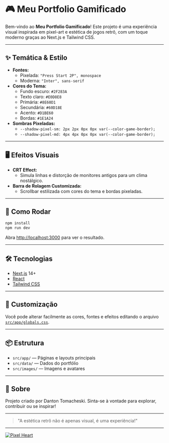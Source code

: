 # 🎮 Meu Portfolio Gamificado

Bem-vindo ao **Meu Portfolio Gamificado**! Este projeto é uma experiência visual inspirada em pixel-art e estética de jogos retrô, com um toque moderno graças ao Next.js e Tailwind CSS.

---

## ✨ Temática & Estilo

- **Fontes:**
  - Pixelada: `"Press Start 2P", monospace`
  - Moderna: `"Inter", sans-serif`
- **Cores do Tema:**
  - Fundo escuro: `#2F283A`
  - Texto claro: `#E0D8E8`
  - Primária: `#8E60D1`
  - Secundária: `#60D18E`
  - Acento: `#D1BE60`
  - Bordas: `#1E1A24`
- **Sombras Pixeladas:**
  - `--shadow-pixel-sm: 2px 2px 0px 0px var(--color-game-border);`
  - `--shadow-pixel-md: 4px 4px 0px 0px var(--color-game-border);`

---

## 🖥️ Efeitos Visuais

- **CRT Effect:**
  - Simula linhas e distorção de monitores antigos para um clima nostálgico.
- **Barra de Rolagem Customizada:**
  - Scrollbar estilizada com cores do tema e bordas pixeladas.

---

## 🚀 Como Rodar

```bash
npm install
npm run dev
```

Abra [http://localhost:3000](http://localhost:3000) para ver o resultado.

---

## 🛠️ Tecnologias

- [Next.js](https://nextjs.org/) 14+
- [React](https://react.dev/)
- [Tailwind CSS](https://tailwindcss.com/)

---

## 🎨 Customização

Você pode alterar facilmente as cores, fontes e efeitos editando o arquivo [`src/app/globals.css`](src/app/globals.css).

---

## 📦 Estrutura

- `src/app/` — Páginas e layouts principais
- `src/data/` — Dados do portfólio
- `src/images/` — Imagens e avatares

---

## 👾 Sobre

Projeto criado por Danton Tomacheski. Sinta-se à vontade para explorar, contribuir ou se inspirar!

---

> "A estética retrô não é apenas visual, é uma experiência!"

---

[![Pixel Heart](https://em-content.zobj.net/source/microsoft-teams/363/purple-heart_1f49c.png)](https://github.com/DantonTomacheski/portifolio)
